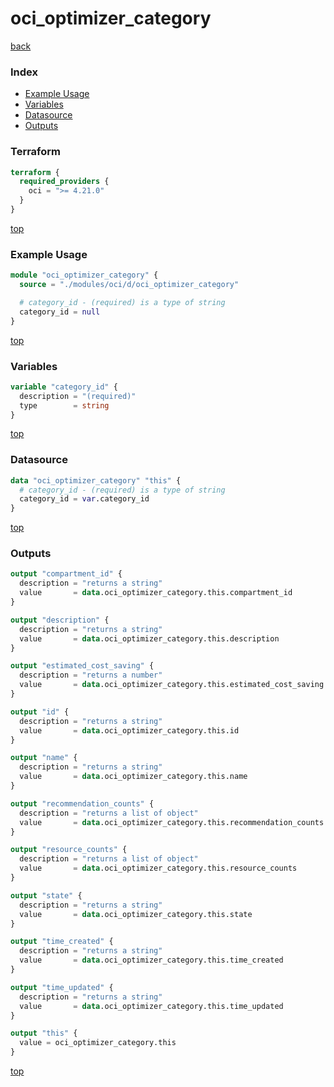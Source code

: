 # oci_optimizer_category

[back](../oci.md)

### Index

- [Example Usage](#example-usage)
- [Variables](#variables)
- [Datasource](#datasource)
- [Outputs](#outputs)

### Terraform

```terraform
terraform {
  required_providers {
    oci = ">= 4.21.0"
  }
}
```

[top](#index)

### Example Usage

```terraform
module "oci_optimizer_category" {
  source = "./modules/oci/d/oci_optimizer_category"

  # category_id - (required) is a type of string
  category_id = null
}
```

[top](#index)

### Variables

```terraform
variable "category_id" {
  description = "(required)"
  type        = string
}
```

[top](#index)

### Datasource

```terraform
data "oci_optimizer_category" "this" {
  # category_id - (required) is a type of string
  category_id = var.category_id
}
```

[top](#index)

### Outputs

```terraform
output "compartment_id" {
  description = "returns a string"
  value       = data.oci_optimizer_category.this.compartment_id
}

output "description" {
  description = "returns a string"
  value       = data.oci_optimizer_category.this.description
}

output "estimated_cost_saving" {
  description = "returns a number"
  value       = data.oci_optimizer_category.this.estimated_cost_saving
}

output "id" {
  description = "returns a string"
  value       = data.oci_optimizer_category.this.id
}

output "name" {
  description = "returns a string"
  value       = data.oci_optimizer_category.this.name
}

output "recommendation_counts" {
  description = "returns a list of object"
  value       = data.oci_optimizer_category.this.recommendation_counts
}

output "resource_counts" {
  description = "returns a list of object"
  value       = data.oci_optimizer_category.this.resource_counts
}

output "state" {
  description = "returns a string"
  value       = data.oci_optimizer_category.this.state
}

output "time_created" {
  description = "returns a string"
  value       = data.oci_optimizer_category.this.time_created
}

output "time_updated" {
  description = "returns a string"
  value       = data.oci_optimizer_category.this.time_updated
}

output "this" {
  value = oci_optimizer_category.this
}
```

[top](#index)